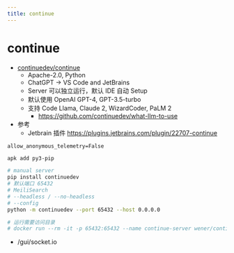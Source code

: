```yaml
---
title: continue
---
```


# continue

- [continuedev/continue](https://github.com/continuedev/continue)
  - Apache-2.0, Python
  - ChatGPT -> VS Code and JetBrains
  - Server 可以独立运行，默认 IDE 自动 Setup
  - 默认使用 OpenAI GPT-4, GPT-3.5-turbo
  - 支持 Code Llama, Claude 2, WizardCoder, PaLM 2
    - https://github.com/continuedev/what-llm-to-use
- 参考
  - Jetbrain 插件 https://plugins.jetbrains.com/plugin/22707-continue

```
allow_anonymous_telemetry=False
```

```bash
apk add py3-pip

# manual server
pip install continuedev
# 默认端口 65432
# MeiliSearch
# --headless / --no-headless
# --config
python -m continuedev --port 65432 --host 0.0.0.0

# 运行需要访问目录
# docker run --rm -it -p 65432:65432 --name continue-server wener/continue-server
```

- /gui/socket.io
